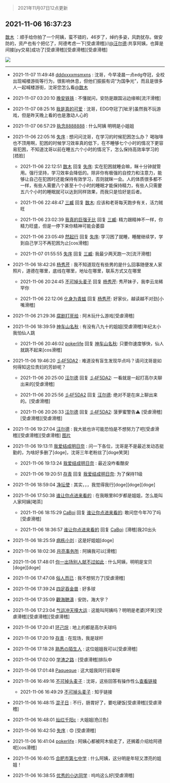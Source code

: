 > 2021年11月07日12点更新
<link rel="stylesheet" href="https://cdn.jsdelivr.net/gh/taotie6/sampleJSON@main/css/photo_show.css">
<meta name="referrer" content="no-referrer" />


 ## 2021-11-06 16:37:23 

 [㪚木](https://www.coolapk.com/feed/31266241?shareKey=OTIzYWQ1MDU4ZTMwNjE4NjQzZjY~) ：顺手给你拍了一个阿姨，蛮不错的，46岁了，绰约多姿，风韵犹存。做安防的，资产也有个把亿了，阿德考虑一下[受虐滑稽]//<a class="feed-link-uname" href="/u/汪尔德">@汪尔德</a>:共享阿姨，也算是间接[py交易]成功了[受虐滑稽][受虐滑稽][受虐滑稽] 

<div class="album">
<img class="img-item" src="http://image.coolapk.com/feed/2021/1106/16/1081091_385d7d78_7842_6123@3325x2494.jpeg" />
</div>

 ------- 

- 2021-11-07 11:49:48 [dddxxxxmsmxns](uid=4124347) : 沈哥，今早凌晨一点edg夺冠，全校出现喊楼游街等行为，很影响休息，但他们振振有词“为国争光”，而且是很多人一起喊楼游街，沈哥您怎么看<a class="feed-link-uname" href="/u/㪚木">@㪚木</a> 

- 2021-11-07 03:20:10 [晚安铁铁](uid=2870621) : 不懂就问，安防是跟国沾边缘嘛[流汗滑稽] 

- 2021-11-07 08:25:16 [我是真的可爱](uid=731138) : 沈哥，EDG夺冠了[呲牙]虽然我不玩游戏，但是昨天晚上看的也是激动人心的 

- 2021-11-07 06:57:29 [执念8888888](uid=3461623) : 什么阿姨  明明是小姐姐 

- 2021-11-06 22:05:16 [失序](uid=1009107) : 想问问沈哥，在学习的时候犯困怎么办？
喝咖啡也不顶用啊，犯困的时候学习效率真的低下，在不睡够七个小时的情况下更容易犯困，不知道沈哥以前在睡五六个小时的情况下，怎么保持高效率学习的[捂脸] 

    - 2021-11-06 22:12:51 [㪚木](uid=1081091) 回复 [失序](uid=1009107): 实在犯困就睡会嘛，眯十分钟就管用。强行坚持，学习效率会降低的。除非你有极强的自控力和注意力，能够让自己在犯困时还能保持有效学习，否则就眯一会。人的体质很多都不一样，有些人需要八个甚至十个小时的睡眠才能保持精力，有些人只需要五六个小时的睡眠就可以达到同样效果，而我只是恰好是后者。 

    - 2021-11-06 22:48:47 [三臧](uid=1176937) 回复 [㪚木](uid=1081091): 应该和老哥每天跑步有关，活力贼旺 

    - 2021-11-06 23:02:39 [我真的巨强无比](uid=3319259) 回复 [三臧](uid=1176937): 精力跟精神不一样，你精力旺盛，但是一停下来你精神可能会萎靡 

    - 2021-11-06 23:05:49 [然起行](uid=2111263) 回复 [失序](uid=1009107): 学习困了就睡，睡醒继续学，学到自己学习不再犯困为止[cos滑稽] 

    - 2021-11-07 01:55:55 [失序](uid=1009107) 回复 [三臧](uid=1176937): 我最少两天跑一次[流汗滑稽] 

- 2021-11-06 18:42:26 [杨秀芹](uid=1849145) : 我不知道现在有些男的是什么回事随便发人家照片，道德在哪里，底线在哪里，地址在哪里，联系方式又在哪里 

    - 2021-11-06 20:24:45 [不可掉头麦子](uid=883791) 回复 [杨秀芹](uid=1849145): 秀芹妹子，我李云龙稀罕你 

    - 2021-11-06 22:12:06 [化身为青蛙](uid=1209189) 回复 [杨秀芹](uid=1849145): 好家伙，越读越不对劲[小嘴滑稽] 

- 2021-11-06 21:29:36 [腐剧打死给](uid=1391153) : 阿木玩什么游戏[受虐滑稽] 

- 2021-11-06 18:39:59 [神车山名秋](uid=1030948) : 有没有八九十的姐姐[受虐滑稽]年纪太小 我怕仙人跳 

    - 2021-11-06 20:46:02 [pokerlife](uid=575409) 回复 [神车山名秋](uid=1030948): 只要你速度够快，仙人就跳不起来[cos滑稽] 

- 2021-11-06 19:46:20 [彡4F5DA2](uid=983185) : 难道没有盲生发现华点吗？请问沈哥是如何得知这位贵妇的芳龄呢？ 

    - 2021-11-06 20:25:00 [汪尔德](uid=1595236) 回复 [彡4F5DA2](uid=983185): 一看就是一起打高尔夫聊出来的[受虐滑稽] 

    - 2021-11-06 20:25:56 [彡4F5DA2](uid=983185) 回复 [汪尔德](uid=1595236): 绝对不是在床上聊出来的。[受虐滑稽] 

    - 2021-11-06 20:26:33 [汪尔德](uid=1595236) 回复 [彡4F5DA2](uid=983185): 菠萝蜜警告⚠️ [受虐滑稽][受虐滑稽][受虐滑稽] 

- 2021-11-06 19:27:04 [汪尔德](uid=1595236) : 我大抵也许可能恐怕是不想努力了吧[受虐滑稽][受虐滑稽][受虐滑稽] [图片](http://image.coolapk.com/feed/2021/0502/16/2165864_b92bec5d_4788_7051@317x180.gif)

- 2021-11-06 19:13:11 [我爱结成明日奈](uid=1772977) : 问一下各位，沈哥是不是最近发动态挺勤的，为啥好多删了[doge]，沈哥三年老粉丝了[doge笑哭] 

    - 2021-11-06 19:13:24 [我爱结成明日奈](uid=1772977) : 最近没咋看酷安 

    - 2021-11-06 19:20:51 [存青](uid=1006954) 回复 [我爱结成明日奈](uid=1772977): 为了保持11级 

- 2021-11-06 18:59:04 [净坛使](uid=1518317) : 其实，，，我觉得我行[doge][doge][doge] 

- 2021-11-06 17:50:38 [谁让你点进来看的](uid=1348471) : 在我眼里80岁都是姐姐，怎么能叫人家阿姨[喝茶] 

    - 2021-11-06 18:15:29 [CaBoi](uid=3746166) 回复 [谁让你点进来看的](uid=1348471): 敢问您今年70了吗[受虐滑稽] 

    - 2021-11-06 18:36:57 [谁让你点进来看的](uid=1348471) 回复 [CaBoi](uid=3746166): [滑稽]我20出头 

- 2021-11-06 18:25:59 [病栋小刘](uid=1558516) : 这是好姐姐[doge] 

- 2021-11-06 18:02:36 [月亮事务所](uid=1924984) : 阿姨我可以[滑稽] 

- 2021-11-06 17:48:01 [你一出场别人就不过如此](uid=2538561) : 什么阿姨，明明是宝贝[doge][doge] 

- 2021-11-06 17:47:08 [俗人而已](uid=3340713) : 我不想努力了[受虐滑稽] 

- 2021-11-06 17:39:24 [四足吞金兽](uid=2416312) : 好多球 

- 2021-11-06 17:35:09 [觀海聴濤](uid=1471947) : 安防，海大宇？ 

- 2021-11-06 17:23:04 [气运冲天撞大运](uid=3158661) : 这能叫阿姨吗？明明是老婆[坏笑][受虐滑稽][受虐滑稽][受虐滑稽] 

- 2021-11-06 17:20:41 [环己烷](uid=181632) : 地上的都是高尔夫球吗 

- 2021-11-06 17:20:19 [存青](uid=1006954) : 在现场，我是球杆 

- 2021-11-06 17:18:28 [熟悉の陌生人](uid=1933728) : 这位姐姐我可以[受虐滑稽] 

- 2021-11-06 17:02:00 [学渣之路](uid=935369) : [受虐滑稽]排队中 

- 2021-11-06 17:01:48 [Paqueque](uid=685582) : 这大姐我同行前辈呀 

- 2021-11-06 16:49:16 [不可掉头麦子](uid=883791) : 沈哥，这些回答有操作性么<a class="feed-link-url" href="https://www.zhihu.com/question/62083317" title="https://www.zhihu.com/question/62083317" target="_blank" rel="nofollow">查看链接</a> 

    - 2021-11-06 16:49:29 [不可掉头麦子](uid=883791) : 知乎链接 

- 2021-11-06 16:48:15 [混子日](uid=1878276) : 不行，肠胃好了，要吃硬饭[受虐滑稽][受虐滑稽] 

- 2021-11-06 16:48:01 [灿烂千阳c](uid=1577985) : 大姐姐[色][色] 

- 2021-11-06 16:42:50 [失序](uid=1009107) : 😍
[受虐滑稽] 

- 2021-11-06 16:41:04 [pokerlife](uid=575409) : 阿姨心都被阿木偷走了，还搁着介绍给阿德呢[cos滑稽] 

- 2021-11-06 16:40:15 [合肥市第七中学](uid=3597151) : 什么阿姨，这分明是年轻又漂亮的姐姐！ 

- 2021-11-06 16:38:55 [优秀的小达同学](uid=3114536) : 呜呜这么好[受虐滑稽] 

